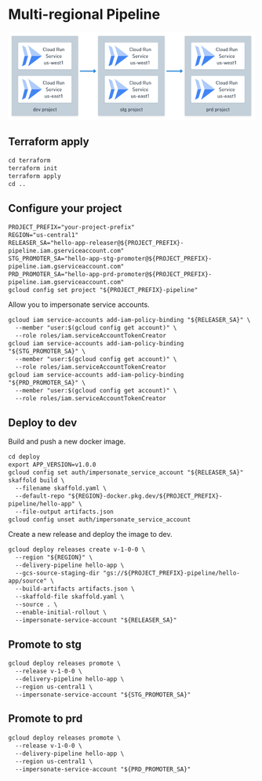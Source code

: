 # Multi-regional Pipeline

![diagram](./diagram.png)

## Terraform apply

```shell
cd terraform
terraform init
terraform apply
cd ..
```

## Configure your project

```shell
PROJECT_PREFIX="your-project-prefix"
REGION="us-central1"
RELEASER_SA="hello-app-releaser@${PROJECT_PREFIX}-pipeline.iam.gserviceaccount.com"
STG_PROMOTER_SA="hello-app-stg-promoter@${PROJECT_PREFIX}-pipeline.iam.gserviceaccount.com"
PRD_PROMOTER_SA="hello-app-prd-promoter@${PROJECT_PREFIX}-pipeline.iam.gserviceaccount.com"
gcloud config set project "${PROJECT_PREFIX}-pipeline"
```

Allow you to impersonate service accounts.

```shell
gcloud iam service-accounts add-iam-policy-binding "${RELEASER_SA}" \
  --member "user:$(gcloud config get account)" \
  --role roles/iam.serviceAccountTokenCreator
gcloud iam service-accounts add-iam-policy-binding "${STG_PROMOTER_SA}" \
  --member "user:$(gcloud config get account)" \
  --role roles/iam.serviceAccountTokenCreator
gcloud iam service-accounts add-iam-policy-binding "${PRD_PROMOTER_SA}" \
  --member "user:$(gcloud config get account)" \
  --role roles/iam.serviceAccountTokenCreator
```

## Deploy to dev

Build and push a new docker image.

```shell
cd deploy
export APP_VERSION=v1.0.0
gcloud config set auth/impersonate_service_account "${RELEASER_SA}"
skaffold build \
  --filename skaffold.yaml \
  --default-repo "${REGION}-docker.pkg.dev/${PROJECT_PREFIX}-pipeline/hello-app" \
  --file-output artifacts.json
gcloud config unset auth/impersonate_service_account
```

Create a new release and deploy the image to dev.

```shell
gcloud deploy releases create v-1-0-0 \
  --region "${REGION}" \
  --delivery-pipeline hello-app \
  --gcs-source-staging-dir "gs://${PROJECT_PREFIX}-pipeline/hello-app/source" \
  --build-artifacts artifacts.json \
  --skaffold-file skaffold.yaml \
  --source . \
  --enable-initial-rollout \
  --impersonate-service-account "${RELEASER_SA}"
```

## Promote to stg

```shell
gcloud deploy releases promote \
  --release v-1-0-0 \
  --delivery-pipeline hello-app \
  --region us-central1 \
  --impersonate-service-account "${STG_PROMOTER_SA}"
```

## Promote to prd

```shell
gcloud deploy releases promote \
  --release v-1-0-0 \
  --delivery-pipeline hello-app \
  --region us-central1 \
  --impersonate-service-account "${PRD_PROMOTER_SA}"
```